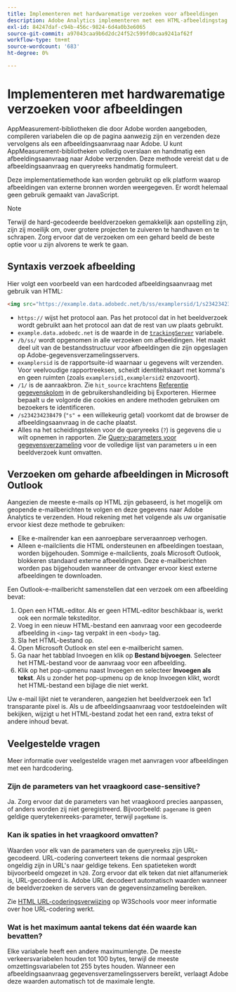 ```yaml
---
title: Implementeren met hardwarematige verzoeken voor afbeeldingen
description: Adobe Analytics implementeren met een HTML-afbeeldingstag (aanvraag voor een hardcoded afbeelding)
exl-id: 84247daf-c94b-456c-9824-6d4a0b3e6065
source-git-commit: a97043caa9b6d2dc24f52c599fd0caa9241af62f
workflow-type: tm+mt
source-wordcount: '683'
ht-degree: 0%

---
```


# Implementeren met hardwarematige verzoeken voor afbeeldingen

AppMeasurement-bibliotheken die door Adobe worden aangeboden, compileren variabelen die op de pagina aanwezig zijn en verzenden deze vervolgens als een afbeeldingsaanvraag naar Adobe. U kunt AppMeasurement-bibliotheken volledig overslaan en handmatig een afbeeldingsaanvraag naar Adobe verzenden. Deze methode vereist dat u de afbeeldingsaanvraag en queryreeks handmatig formuleert.

Deze implementatiemethode kan worden gebruikt op elk platform waarop afbeeldingen van externe bronnen worden weergegeven. Er wordt helemaal geen gebruik gemaakt van JavaScript.

>[!NOTE]
>
>Terwijl de hard-gecodeerde beeldverzoeken gemakkelijk aan opstelling zijn, zijn zij moeilijk om, over grotere projecten te zuiveren te handhaven en te schrapen. Zorg ervoor dat de verzoeken om een gehard beeld de beste optie voor u zijn alvorens te werk te gaan.

## Syntaxis verzoek afbeelding

Hier volgt een voorbeeld van een hardcoded afbeeldingsaanvraag met gebruik van HTML:

```html
<img src="https://example.data.adobedc.net/b/ss/examplersid/1/s234234238479?AQB=1&g=http%3A%2F%2Fexample.com&pageName=Example%20hardcoded%20hit&v1=Example%20value&AQE=1"/>
```

* `https://` wijst het protocol aan. Pas het protocol dat in het beeldverzoek wordt gebruikt aan het protocol aan dat de rest van uw plaats gebruikt.
* `example.data.adobedc.net` is de waarde in de [`trackingServer`](/help/implement/vars/config-vars/trackingserver.md) variabele.
* `/b/ss/` wordt opgenomen in alle verzoeken om afbeeldingen. Het maakt deel uit van de bestandsstructuur voor afbeeldingen die zijn opgeslagen op Adobe-gegevensverzamelingsservers.
* `examplersid` is de rapportsuite-id waarnaar u gegevens wilt verzenden. Voor veelvoudige rapportreeksen, scheidt identiteitskaart met komma&#39;s en geen ruimten (zoals `examplersid1,examplersid2` enzovoort).
* `/1/` is de aanraakbron. Zie `hit_source` krachtens [Referentie gegevenskolom](../../export/analytics-data-feed/c-df-contents/datafeeds-reference.md) in de gebruikershandleiding bij Exporteren. Hiermee bepaalt u de volgorde die cookies en andere methoden gebruiken om bezoekers te identificeren.
* `/s234234238479` (`"s"` + een willekeurig getal) voorkomt dat de browser de afbeeldingsaanvraag in de cache plaatst.
* Alles na het scheidingsteken voor de queryreeks (`?`) is gegevens die u wilt opnemen in rapporten. Zie [Query-parameters voor gegevensverzameling](../validate/query-parameters.md) voor de volledige lijst van parameters u in een beeldverzoek kunt omvatten.

## Verzoeken om geharde afbeeldingen in Microsoft Outlook

Aangezien de meeste e-mails op HTML zijn gebaseerd, is het mogelijk om geopende e-mailberichten te volgen en deze gegevens naar Adobe Analytics te verzenden. Houd rekening met het volgende als uw organisatie ervoor kiest deze methode te gebruiken:

* Elke e-mailrender kan een aanroepbare serveraanroep verhogen.
* Alleen e-mailclients die HTML ondersteunen en afbeeldingen toestaan, worden bijgehouden. Sommige e-mailclients, zoals Microsoft Outlook, blokkeren standaard externe afbeeldingen. Deze e-mailberichten worden pas bijgehouden wanneer de ontvanger ervoor kiest externe afbeeldingen te downloaden.

Een Outlook-e-mailbericht samenstellen dat een verzoek om een afbeelding bevat:

1. Open een HTML-editor. Als er geen HTML-editor beschikbaar is, werkt ook een normale teksteditor.
2. Voeg in een nieuw HTML-bestand een aanvraag voor een gecodeerde afbeelding in `<img>` tag verpakt in een `<body>` tag.
3. Sla het HTML-bestand op.
4. Open Microsoft Outlook en stel een e-mailbericht samen.
5. Ga naar het tabblad Invoegen en klik op **Bestand bijvoegen**. Selecteer het HTML-bestand voor de aanvraag voor een afbeelding.
6. Klik op het pop-upmenu naast Invoegen en selecteer **Invoegen als tekst**. Als u zonder het pop-upmenu op de knop Invoegen klikt, wordt het HTML-bestand een bijlage die niet werkt.

Uw e-mail lijkt niet te veranderen, aangezien het beeldverzoek een 1x1 transparante pixel is. Als u de afbeeldingsaanvraag voor testdoeleinden wilt bekijken, wijzigt u het HTML-bestand zodat het een rand, extra tekst of andere inhoud bevat.

## Veelgestelde vragen

Meer informatie over veelgestelde vragen met aanvragen voor afbeeldingen met een hardcodering.

### Zijn de parameters van het vraagkoord case-sensitive?

Ja. Zorg ervoor dat de parameters van het vraagkoord precies aanpassen, of anders worden zij niet geregistreerd. Bijvoorbeeld: `pagename` is geen geldige querytekenreeks-parameter, terwijl `pageName` is.

### Kan ik spaties in het vraagkoord omvatten?

Waarden voor elk van de parameters van de queryreeks zijn URL-gecodeerd. URL-codering converteert tekens die normaal gesproken ongeldig zijn in URL&#39;s naar geldige tekens. Een spatieteken wordt bijvoorbeeld omgezet in `%20`. Zorg ervoor dat elk teken dat niet alfanumeriek is, URL-gecodeerd is. Adobe URL decodeert automatisch waarden wanneer de beeldverzoeken de servers van de gegevensinzameling bereiken.

Zie [HTML URL-coderingsverwijzing](https://www.w3schools.com/tags/ref_urlencode.asp) op W3Schools voor meer informatie over hoe URL-codering werkt.

### Wat is het maximum aantal tekens dat één waarde kan bevatten?

Elke variabele heeft een andere maximumlengte. De meeste verkeersvariabelen houden tot 100 bytes, terwijl de meeste omzettingsvariabelen tot 255 bytes houden. Wanneer een afbeeldingsaanvraag gegevensverzamelingsservers bereikt, verlaagt Adobe deze waarden automatisch tot de maximale lengte.
